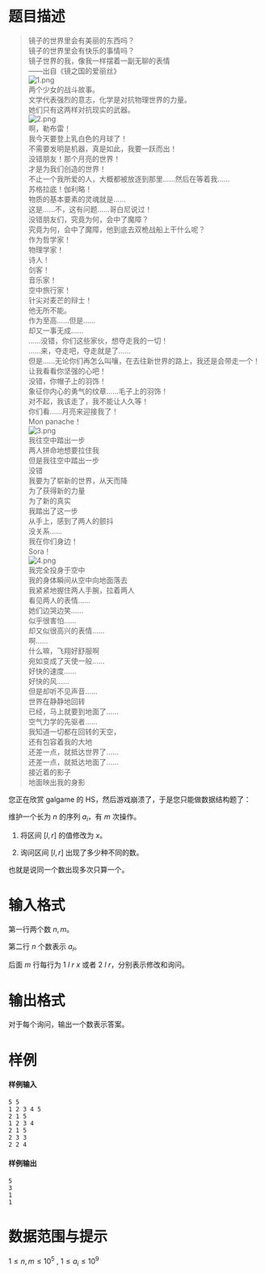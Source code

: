 
# 题目描述

>镜子的世界里会有美丽的东西吗？  
>镜子的世界里会有快乐的事情吗？  
>镜子世界的我，像我一样摆着一副无聊的表情  
> ——出自《镜之国的爱丽丝》  
>![1.png](https://coding.net/u/HeRaNO/p/PicPlace/git/raw/master/ftc1.png)  
>两个少女的战斗故事。  
>文学代表强烈的意志，化学是对抗物理世界的力量。  
>她们只有这两样对抗现实的武器。  
>![2.png](https://coding.net/u/HeRaNO/p/PicPlace/git/raw/master/ftc2.png)  
>啊，勒布雷！  
>我今天要登上乳白色的月球了！  
>不需要发明是机器，真是如此，我要一跃而出！  
>没错朋友！那个月亮的世界！  
>才是为我们创造的世界！  
>不止一个我所爱的人，大概都被放逐到那里……然后在等着我……  
>苏格拉底！伽利略！  
>物质的基本要素的灵魂就是……  
>这是……不，这有问题……哥白尼说过！  
>没错朋友们，究竟为何，会中了魔障？  
>究竟为何，会中了魔障，他到底去双桅战船上干什么呢？  
>作为哲学家！  
>物理学家！  
>诗人！  
>剑客！  
>音乐家！  
>空中旅行家！  
>针尖对麦芒的辩士！  
>他无所不能。  
>作为至高……但是……  
>却又一事无成……  
>……没错，你们这些家伙，想夺走我的一切！  
>……来，夺走吧，夺走就是了……  
>但是……无论你们再怎么叫嚷，在去往新世界的路上，我还是会带走一个！  
>让我看看你坚强的心吧！  
>没错，你帽子上的羽饰！  
>象征你内心的勇气的纹章……毛子上的羽饰！  
>对不起，我该走了，我不能让人久等！  
>你们看……月亮来迎接我了！  
>Mon panache！  
>![3.png](https://coding.net/u/HeRaNO/p/PicPlace/git/raw/master/ftc3.png)  
>我往空中踏出一步  
>两人拼命地想要拉住我  
>但是我往空中踏出一步  
>没错  
>我要为了崭新的世界，从天而降  
>为了获得新的力量  
>为了新的真实  
>我踏出了这一步  
>从手上，感到了两人的颤抖  
>没关系……  
>我在你们身边！  
>Sora！  
>![4.png](https://coding.net/u/HeRaNO/p/PicPlace/git/raw/master/ftc4.png)  
>我完全投身于空中  
>我的身体瞬间从空中向地面落去  
>我紧紧地握住两人手腕，拉着两人  
>看见两人的表情……  
>她们边哭边笑……  
>似乎很害怕……  
>却又似很高兴的表情……  
>啊……  
>什么嘛，飞翔好舒服啊  
>宛如变成了天使一般……  
>好快的速度……  
>好快的风……  
>但是却听不见声音……  
>世界在静静地回转  
>已经，马上就要到地面了……  
>空气力学的先驱者……  
>我知道一切都在回转的天空，  
>还有包容着我的大地  
>还差一点，就抵达世界了……  
>还差一点，就抵达地面了……  
>接近着的影子  
>地面映出我的身影  

您正在欣赏 galgame 的 HS，然后游戏崩溃了，于是您只能做数据结构题了：

维护一个长为 $n$ 的序列 $a_i$，有 $m$ 次操作。

1.	将区间 $[ l ,r ]$ 的值修改为 $x$。

2.	询问区间 $[ l , r ]$ 出现了多少种不同的数。

也就是说同一个数出现多次只算一个。

# 输入格式

第一行两个数 $n , m$。

第二行 $n$ 个数表示 $a_i$。

后面 $m$ 行每行为 $1$ $l$ $r$ $x$ 或者 $2$ $l$ $r$，分别表示修改和询问。


# 输出格式

对于每个询问，输出一个数表示答案。

# 样例

#### 样例输入
```plain
5 5
1 2 3 4 5
2 1 5
1 2 3 4
2 1 5
2 3 3
2 2 4
```
#### 样例输出
```plain
5
3
1
1
```

# 数据范围与提示

$1 \leq n,m \leq 10^{5}$ , $1 \leq a_i \leq 10^{9}$


